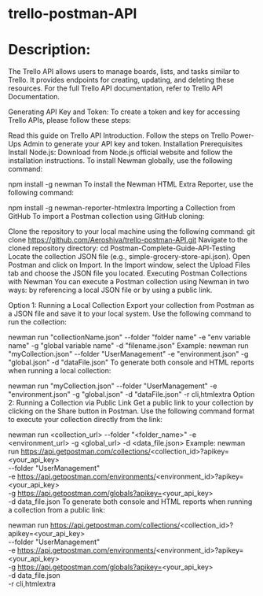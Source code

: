 # trello-postman-API
# Description:
  The Trello API allows users to manage boards, lists, and tasks similar to Trello. It provides endpoints for creating, updating, and deleting these resources.
  For the full Trello API documentation, refer to Trello API Documentation.

Generating API Key and Token:
To create a token and key for accessing Trello APIs, please follow these steps:

Read this guide on Trello API Introduction.
Follow the steps on Trello Power-Ups Admin to generate your API key and token.
Installation
Prerequisites
Install Node.js: Download from Node.js official website and follow the installation instructions.
To install Newman globally, use the following command:

npm install -g newman 
To install the Newman HTML Extra Reporter, use the following command:

npm install -g newman-reporter-htmlextra
Importing a Collection from GitHub
To import a Postman collection using GitHub cloning:

Clone the repository to your local machine using the following command:
git clone https://github.com/Aeroshiva/trello-postman-API.git
Navigate to the cloned repository directory:
cd Postman-Complete-Guide-API-Testing
Locate the collection JSON file (e.g., simple-grocery-store-api.json).
Open Postman and click on Import.
In the Import window, select the Upload Files tab and choose the JSON file you located.
Executing Postman Collections with Newman
You can execute a Postman collection using Newman in two ways: by referencing a local JSON file or by using a public link.

Option 1: Running a Local Collection
Export your collection from Postman as a JSON file and save it to your local system. Use the following command to run the collection:

newman run "collectionName.json" --folder "folder name" -e "env variable name" -g "global variable name" -d "filename.json"
Example:
newman run "myCollection.json" --folder "UserManagement" -e "environment.json" -g "global.json" -d "dataFile.json"
To generate both console and HTML reports when running a local collection:

newman run "myCollection.json" --folder "UserManagement" -e "environment.json" -g "global.json" -d "dataFile.json" -r cli,htmlextra
Option 2: Running a Collection via Public Link
Get a public link to your collection by clicking on the Share button in Postman. Use the following command format to execute your collection directly from the link:

newman run <collection_url> --folder "<folder_name>" -e <environment_url> -g <global_url> -d <data_file.json>
Example:
newman run https://api.getpostman.com/collections/<collection_id>?apikey=<your_api_key> \
--folder "UserManagement" \
-e https://api.getpostman.com/environments/<environment_id>?apikey=<your_api_key> \
-g https://api.getpostman.com/globals?apikey=<your_api_key> \
-d data_file.json
To generate both console and HTML reports when running a collection from a public link:

newman run https://api.getpostman.com/collections/<collection_id>?apikey=<your_api_key> \
--folder "UserManagement" \
-e https://api.getpostman.com/environments/<environment_id>?apikey=<your_api_key> \
-g https://api.getpostman.com/globals?apikey=<your_api_key> \
-d data_file.json \
-r cli,htmlextra
